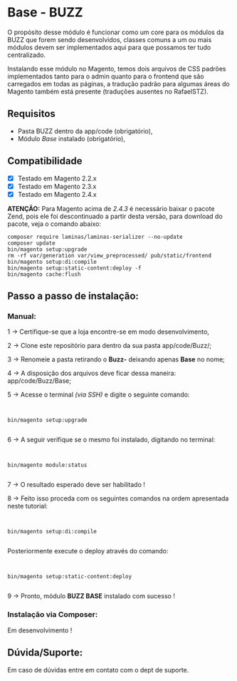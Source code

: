 # Base - BUZZ

O propósito desse módulo é funcionar como um core para os módulos da BUZZ que forem sendo desenvolvidos, classes comuns a um ou mais módulos devem ser implementados aqui para que possamos ter tudo centralizado.

Instalando esse módulo no Magento, temos dois arquivos de CSS padrões implementados tanto para o admin quanto para o frontend que são carregados em todas as páginas, a tradução padrão para algumas áreas do Magento também está presente (traduções ausentes no RafaelSTZ).

## Requisitos

* Pasta BUZZ dentro da app/code (obrigatório),
* Módulo *Base* instalado (obrigatório),

## Compatibilidade

- [x] Testado em Magento 2.2.x
- [x] Testado em Magento 2.3.x
- [x] Testado em Magento 2.4.x

**ATENÇÃO:** Para Magento acima de _2.4.3_ é necessário baixar o pacote Zend, pois ele foi descontinuado a partir desta versão, para download do pacote, veja o comando abaixo:

    composer require laminas/laminas-serializer --no-update
    composer update
    bin/magento setup:upgrade
    rm -rf var/generation var/view_preprocessed/ pub/static/frontend
    bin/magento setup:di:compile
    bin/magento setup:static-content:deploy -f
    bin/magento cache:flush


## Passo a passo de instalação:


### Manual:

1 -> Certifique-se que a loja encontre-se em modo desenvolvimento,

2 -> Clone este repositório para dentro da sua pasta app/code/Buzz/;

3 -> Renomeie a pasta retirando o **Buzz-** deixando apenas **Base** no nome;

4 -> A disposição dos arquivos deve ficar dessa maneira: app/code/Buzz/Base;

5 -> Acesse o terminal *(via SSH)* e digite o seguinte comando:

```


bin/magento setup:upgrade


```

6 -> A seguir verifique se o mesmo foi instalado, digitando no terminal:

```


bin/magento module:status


```

7 -> O resultado esperado deve ser habilitado !

8 -> Feito isso proceda com os seguintes comandos na ordem apresentada neste tutorial:

```


bin/magento setup:di:compile


```

Posteriormente execute o deploy através do comando:

```


bin/magento setup:static-content:deploy


```

9 -> Pronto, módulo **BUZZ BASE** instalado com sucesso !

### Instalação via Composer:

Em desenvolvimento !


## Dúvida/Suporte:

Em caso de dúvidas entre em contato com o dept de suporte.